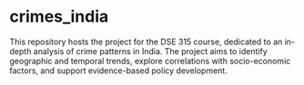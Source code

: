 # crimes_india
This repository hosts the project for the DSE 315 course, dedicated to an in-depth analysis of crime patterns in India. The project aims to identify geographic and temporal trends, explore correlations with socio-economic factors, and support evidence-based policy development.
